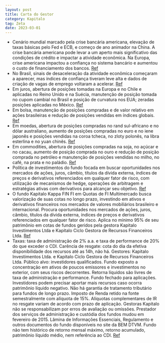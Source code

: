 ```yaml
---
layout: post
title: Carta do Gestor
category: Kapitalo
tag: Zeta
date: 2023-03-01
---
```


- Cenário mundial marcado pela crise bancária americana, elevação de taxas básicas pelo Fed e ECB, e começo de ano animador na China. A crise bancária americana pode levar a um aperto mais significativo das condições de crédito e impactar a atividade econômica. Na Europa, crise americana impactou a confiança no sistema bancário e aumentou o custo de financiamento dos bancos.
<a href="#" onclick="search_on_pdf('Cenário Ao longo do mês, a crise bancária americana movimentou os mercados e gerou mais incertezas ')">Ref</a>
- No Brasil, sinais de desaceleração da atividade econômica começaram a aparecer, mas índices de confiança tiveram leve alta e dados de criação de vagas de emprego voltaram a acelerar.
<a href="#" onclick="search_on_pdf('positivamente: índices de confiança tiveram leve alta e dados de criação de vagas de emprego voltara')">Ref</a>
- Em juros, abertura de posições tomadas na Europa e no Chile e aplicadas no Reino Unido e na Suécia, manutenção de posição tomada no cupom cambial no Brasil e posição de curvatura nos EUA; zeradas posições aplicadas no México.
<a href="#" onclick="search_on_pdf('posição tomada no cupom cambial no Brasil e posição de curvatura nos EUA. Zeramos posição aplicada n')">Ref</a>
- Em bolsa, manutenção de posições compradas e de valor relativo em ações brasileiras e redução de posições vendidas em índices globais.
<a href="#" onclick="search_on_pdf('posição tomada no cupom cambial no Brasil e posição de curvatura nos EUA. Zeramos posição aplicada n')">Ref</a>
- Em moedas, abertura de posições compradas no rand sul-africano e no dólar australiano, aumento de posições compradas no euro e no iene japonês e posições vendidas na coroa tcheca, no zloty polonês, na libra esterlina e no yuan chinês.
<a href="#" onclick="search_on_pdf('em índices globais. Em moedas, abrimos posições compradas no rand sul-africano e no dólar australia')">Ref</a>
- Em commodities, abertura de posições compradas na soja, no açúcar e no cacau, aumento de posição comprada no ouro e redução de posição comprada no petróleo e manutenção de posições vendidas no milho, no café, na prata e no paládio.
<a href="#" onclick="search_on_pdf('ouro e reduzimos posição comprada no petróleo. Mantivemos posições vendidas no milho, no café, na pr')">Ref</a>
- Política de investimentos do fundo focada em buscar oportunidades nos mercados de ações, juros, câmbio, títulos da dívida externa, índices de preços e derivativos referenciados em qualquer fator de risco, com utilização de mecanismos de hedge, operações de arbitragem e estratégias ativas com derivativos para alcançar seu objetivo.
<a href="#" onclick="search_on_pdf('qualquer fator de risco. O Fundo poderá se utilizar, entre outros, de mecanismos de hedge, operações')">Ref</a>
- O fundo Kapitalo Kappa FIN FI em Quotas de FI Multimercado busca valorização de suas cotas no longo prazo, investindo em ativos e derivativos financeiros nos mercados de valores mobiliários brasileiro e internacional. Procura oportunidades nos mercados de ações, juros, câmbio, títulos da dívida externa, índices de preços e derivativos referenciados em qualquer fator de risco. Aplica no mínimo 95% de seu patrimônio em cotas de fundos geridos pela gestora Kapitalo Investimentos Ltda e Kapitalo Ciclo Gestora de Recursos Financeiros Ltda.
<a href="#" onclick="search_on_pdf('DezMaterial InformativoKapitalo Kappa FIN FI em Quotas de FI MultimercadoVolatilidade Anualizada')">Ref</a>
- Taxas: taxa de administração de 2% a.a. e taxa de performance de 20% do que exceder o CDI. Carência de resgate: cota do dia da efetiva disponibilidade dos recursos até as 14h, não há. Gestores: Kapitalo Investimentos Ltda. e Kapitalo Ciclo Gestora de Recursos Financeiros Ltda. Público alvo: investidores qualificados. Fundo exposto a concentração em ativos de poucos emissores e investimentos no exterior, com seus riscos decorrentes. Retorna líquidos são livres de taxa de administração e performance. Fundo fechado para aplicações. Investidores podem precisar aportar mais recursos caso ocorra patrimônio líquido negativo. Não há garantia de tratamento tributário para fundos de longo prazo. Imposto de Renda retido na fonte semestralmente com alíquota de 15%. Alíquotas complementares de IR no resgate variam de acordo com prazo de aplicação. Gestoras Kapitalo não se responsabilizam por erros de avaliação ou omissões. Prestador dos serviços de administração e custódia dos fundos mudou em fevereiro de 2015. Lâmina de Informações Essenciais, Regulamento e outros documentos do fundo disponíveis no site da BEM DTVM. Fundo não tem histórico de retorno mensal máximo, retorno acumulado, patrimônio líquido médio, nem referência ao CDI.
<a href="#" onclick="search_on_pdf('análise fundamentalista associada à rigorosa monitoração e gestão de risco. Este fundo aplica no mín')">Ref</a>
